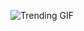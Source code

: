 
<!-- GIF_SECTION -->
![Trending GIF](https://media0.giphy.com/media/v1.Y2lkPThiYjIxNzcyMnlob3Q1bjZ1dnFsMjE4OXkwanQzaThyb2VhbG5yZjF6cjljOWJraiZlcD12MV9naWZzX3NlYXJjaCZjdD1n/3ohs814r2VtQYQWxkQ/giphy.gif)
<!-- END_GIF_SECTION -->
